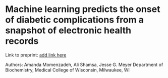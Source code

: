 # Machine learning predicts the onset of diabetic complications from a snapshot of electronic health records 


Link to preprint: [add link here](medrxiv.org)

Authors:
Amanda Momenzadeh, Ali Shamsa, Jesse G. Meyer
Department of Biochemistry, Medical College of Wisconsin, Milwaukee, WI
